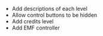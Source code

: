 - Add descriptions of each level
- Allow control buttons to be hidden
- Add credits level
- Add EMF controller
